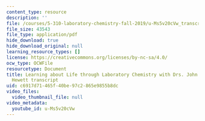 ```yaml
---
content_type: resource
description: ''
file: /courses/5-310-laboratory-chemistry-fall-2019/u-Ms5v20cVw_transcript.pdf
file_size: 43543
file_type: application/pdf
hide_download: true
hide_download_original: null
learning_resource_types: []
license: https://creativecommons.org/licenses/by-nc-sa/4.0/
ocw_type: OCWFile
resourcetype: Document
title: Learning about Life through Laboratory Chemistry with Drs. John Dolhun & Sarah
  Hewett transcript
uid: c6917d71-465f-40be-97c2-865e9855b8dc
video_files:
  video_thumbnail_file: null
video_metadata:
  youtube_id: u-Ms5v20cVw
---
```

